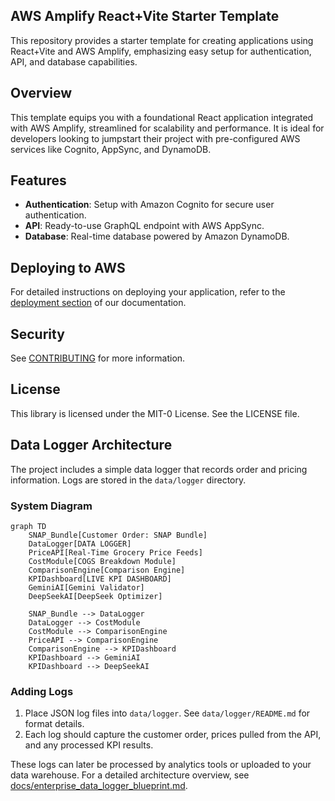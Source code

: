 ## AWS Amplify React+Vite Starter Template

This repository provides a starter template for creating applications using React+Vite and AWS Amplify, emphasizing easy setup for authentication, API, and database capabilities.

## Overview

This template equips you with a foundational React application integrated with AWS Amplify, streamlined for scalability and performance. It is ideal for developers looking to jumpstart their project with pre-configured AWS services like Cognito, AppSync, and DynamoDB.

## Features

- **Authentication**: Setup with Amazon Cognito for secure user authentication.
- **API**: Ready-to-use GraphQL endpoint with AWS AppSync.
- **Database**: Real-time database powered by Amazon DynamoDB.

## Deploying to AWS

For detailed instructions on deploying your application, refer to the [deployment section](https://docs.amplify.aws/react/start/quickstart/#deploy-a-fullstack-app-to-aws) of our documentation.

## Security

See [CONTRIBUTING](CONTRIBUTING.md#security-issue-notifications) for more information.

## License

This library is licensed under the MIT-0 License. See the LICENSE file.
## Data Logger Architecture

The project includes a simple data logger that records order and pricing information. Logs are stored in the `data/logger` directory.

### System Diagram

```mermaid
graph TD
    SNAP_Bundle[Customer Order: SNAP Bundle]
    DataLogger[DATA LOGGER]
    PriceAPI[Real-Time Grocery Price Feeds]
    CostModule[COGS Breakdown Module]
    ComparisonEngine[Comparison Engine]
    KPIDashboard[LIVE KPI DASHBOARD]
    GeminiAI[Gemini Validator]
    DeepSeekAI[DeepSeek Optimizer]

    SNAP_Bundle --> DataLogger
    DataLogger --> CostModule
    CostModule --> ComparisonEngine
    PriceAPI --> ComparisonEngine
    ComparisonEngine --> KPIDashboard
    KPIDashboard --> GeminiAI
    KPIDashboard --> DeepSeekAI
```

### Adding Logs

1. Place JSON log files into `data/logger`. See `data/logger/README.md` for format details.
2. Each log should capture the customer order, prices pulled from the API, and any processed KPI results.

These logs can later be processed by analytics tools or uploaded to your data warehouse.
For a detailed architecture overview, see [docs/enterprise_data_logger_blueprint.md](docs/enterprise_data_logger_blueprint.md).
